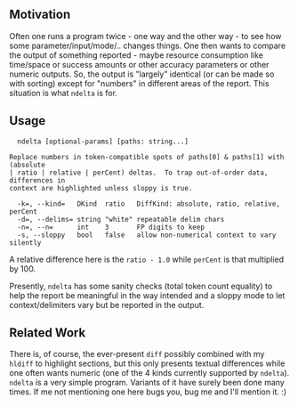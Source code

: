 Motivation
----------
Often one runs a program twice - one way and the other way - to see how some
parameter/input/mode/.. changes things.  One then wants to compare the output of
something reported - maybe resource consumption like time/space or success
amounts or other accuracy parameters or other numeric outputs.  So, the output
is "largely" identical (or can be made so with sorting) except for "numbers" in
different areas of the report.  This situation is what `ndelta` is for.

Usage
-----
```
  ndelta [optional-params] [paths: string...]

Replace numbers in token-compatible spots of paths[0] & paths[1] with (absolute
| ratio | relative | perCent) deltas.  To trap out-of-order data, differences in
context are highlighted unless sloppy is true.

  -k=, --kind=   DKind  ratio   DiffKind: absolute, ratio, relative, perCent
  -d=, --delims= string "white" repeatable delim chars
  -n=, --n=      int    3       FP digits to keep
  -s, --sloppy   bool   false   allow non-numerical context to vary silently
```
A relative difference here is the `ratio - 1.0` while `perCent` is that
multiplied by 100.

Presently, `ndelta` has some sanity checks (total token count equality) to
help the report be meaningful in the way intended and a sloppy mode to let
context/delimiters vary but be reported in the output.

Related Work
------------
There is, of course, the ever-present `diff` possibly combined with my `hldiff`
to highlight sections, but this only presents textual differences while one
often wants numeric (one of the 4 kinds currently supported by `ndelta`).
`ndelta` is a very simple program.  Variants of it have surely been done many
times.  If me not mentioning one here bugs you, bug me and I'll mention it. :)
